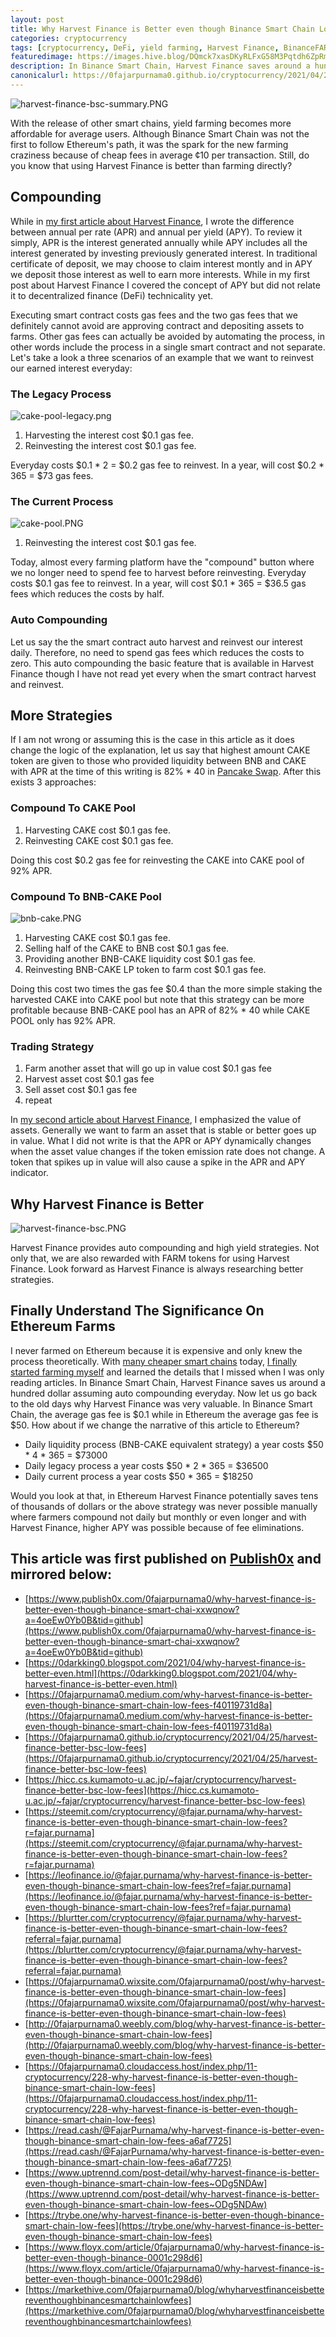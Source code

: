 ```yaml
---
layout: post
title: Why Harvest Finance is Better even though Binance Smart Chain Low Fees
categories: cryptocurrency
tags: [cryptocurrency, DeFi, yield farming, Harvest Finance, BinanceFARMer, Binance Smart Chain, decentralized finance]
featuredimage: https://images.hive.blog/DQmck7xasDKyRLFxG58M3Pqtdh6ZpRmJj3FozgytBPQLWq9/bsc-portfolio-early-2021.png
description: In Binance Smart Chain, Harvest Finance saves around a hundred dollar assuming auto compounding everyday, then how much saved on Ethereum?
canonicalurl: https://0fajarpurnama0.github.io/cryptocurrency/2021/04/25/harvest-finance-better-bsc-low-fees
---
```

![harvest-finance-bsc-summary.PNG](https://images.hive.blog/DQmTpDGUXVe6pRMrbeucB7EPBqZ5SFFZ3tyDKLKvANSM6vu/harvest-finance-bsc-summary.PNG)

With the release of other smart chains, yield farming becomes more affordable for average users. Although Binance Smart Chain was not the first to follow Ethereum's path, it was the spark for the new farming craziness because of cheap fees in average ¢10 per transaction. Still, do you know that using Harvest Finance is better than farming directly?

## Compounding

While in [my first article about Harvest Finance](https://hive.blog/defi/@fajar.purnama/the-crops-utilities-a-homework-for-defi-farming?ref=fajar.purnama), I wrote the difference between annual per rate (APR) and annual per yield (APY). To review it simply, APR is the interest generated annually while APY includes all the interest generated by investing previously generated interest. In traditional certificate of deposit, we may choose to claim interest montly and in APY we deposit those interest as well to earn more interests. While in my first post about Harvest Finance I covered the concept of APY but did not relate it to decentralized finance (DeFi) technicality yet.

Executing smart contract costs gas fees and the two gas fees that we definitely cannot avoid are approving contract and depositing assets to farms. Other gas fees can actually be avoided by automating the process, in other words include the process in a single smart contract and not separate. Let's take a look a three scenarios of an example that we want to reinvest our earned interest everyday:

### The Legacy Process

![cake-pool-legacy.png](https://images.hive.blog/DQmdKWWTQ5gihVsL3uySiEoWMAmyoi74qapaV5Jc4oCzii3/cake-pool-legacy.png)

1.  Harvesting the interest cost $0.1 gas fee.
2.  Reinvesting the interest cost $0.1 gas fee.

Everyday costs $0.1 * 2 = $0.2 gas fee to reinvest. In a year, will cost $0.2 * 365 = $73 gas fees.

### The Current Process

![cake-pool.PNG](https://images.hive.blog/DQmNPsbhi1GHNxthPND9ab6fH6d6ynxgX1T6UrE4LoZQEy7/cake-pool.PNG)

1.  Reinvesting the interest cost $0.1 gas fee.

Today, almost every farming platform have the "compound" button where we no longer need to spend fee to harvest before reinvesting. Everyday costs $0.1 gas fee to reinvest. In a year, will cost $0.1 * 365 = $36.5 gas fees which reduces the costs by half.

### Auto Compounding

Let us say the the smart contract auto harvest and reinvest our interest daily. Therefore, no need to spend gas fees which reduces the costs to zero. This auto compounding the basic feature that is available in Harvest Finance though I have not read yet every when the smart contract harvest and reinvest.

## More Strategies

If I am not wrong or assuming this is the case in this article as it does change the logic of the explanation, let us say that highest amount CAKE token are given to those who provided liquidity between BNB and CAKE with APR at the time of this writing is 82% * 40 in [Pancake Swap](https://pancakeswap.finance/). After this exists 3 approaches:

### Compound To CAKE Pool

1.  Harvesting CAKE cost $0.1 gas fee.
2.  Reinvesting CAKE cost $0.1 gas fee.

Doing this cost $0.2 gas fee for reinvesting the CAKE into CAKE pool of 92% APR.

### Compound To BNB-CAKE Pool

![bnb-cake.PNG](https://images.hive.blog/DQmZYpbj5tU6kRXBmybhktgtTAndYs2YZhSiWKozeK1Pmv8/bnb-cake.PNG)

1.  Harvesting CAKE cost $0.1 gas fee.
2.  Selling half of the CAKE to BNB cost $0.1 gas fee.
3.  Providing another BNB-CAKE liquidity cost $0.1 gas fee.
4.  Reinvesting BNB-CAKE LP token to farm cost $0.1 gas fee.

Doing this cost two times the gas fee $0.4 than the more simple staking the harvested CAKE into CAKE pool but note that this strategy can be more profitable because BNB-CAKE pool has an APR of 82% * 40 while CAKE POOL only has 92% APR.

### Trading Strategy

1.  Farm another asset that will go up in value cost $0.1 gas fee
2.  Harvest asset cost $0.1 gas fee
3.  Sell asset cost $0.1 gas fee
4.  repeat

In [my second article about Harvest Finance](https://leofinance.io/@fajar.purnama/should-we-farm-my-yield-farming-theoretical-calculation-opinion?ref=fajar.purnama), I emphasized the value of assets. Generally we want to farm an asset that is stable or better goes up in value. What I did not write is that the APR or APY dynamically changes when the asset value changes if the token emission rate does not change. A token that spikes up in value will also cause a spike in the APR and APY indicator.

## Why Harvest Finance is Better

![harvest-finance-bsc.PNG](https://images.hive.blog/DQmR47qs9P3p76Ptv5xgxacoFsGzdYsX4yZonr5UqpAAUaz/harvest-finance-bsc.PNG)

Harvest Finance provides auto compounding and high yield strategies. Not only that, we are also rewarded with FARM tokens for using Harvest Finance. Look forward as Harvest Finance is always researching better strategies.

## Finally Understand The Significance On Ethereum Farms

I never farmed on Ethereum because it is expensive and only knew the process theoretically. With [many cheaper smart chains](https://leofinance.io/@fajar.purnama/list-of-decentralized-exchanges-that-emerged-in-early-2021-outside-of-ethereum-with-affordable-fees?ref=fajar.purnama) today, [I finally started farming myself](https://leofinance.io/@fajar.purnama/list-of-yield-farming-craziness-dex-on-bsc-early-2021?ref=fajar.purnama) and learned the details that I missed when I was only reading articles. In Binance Smart Chain, Harvest Finance saves us around a hundred dollar assuming auto compounding everyday. Now let us go back to the old days why Harvest Finance was very valuable. In Binance Smart Chain, the average gas fee is $0.1 while in Ethereum the average gas fee is $50\. How about if we change the narrative of this article to Ethereum?

*   Daily liquidity process (BNB-CAKE equivalent strategy) a year costs $50 * 4 * 365 = $73000
*   Daily legacy process a year costs $50 * 2 * 365 = $36500
*   Daily current process a year costs $50 * 365 = $18250

Would you look at that, in Ethereum Harvest Finance potentially saves tens of thousands of dollars or the above strategy was never possible manually where farmers compound not daily but monthly or even longer and with Harvest Finance, higher APY was possible because of fee eliminations.

## This article was first published on [Publish0x](https://www.publish0x.com/0fajarpurnama0/why-harvest-finance-is-better-even-though-binance-smart-chai-xxwqnow?a=4oeEw0Yb0B&tid=github) and mirrored below:

*   [https://www.publish0x.com/0fajarpurnama0/why-harvest-finance-is-better-even-though-binance-smart-chai-xxwqnow?a=4oeEw0Yb0B&tid=github](https://www.publish0x.com/0fajarpurnama0/why-harvest-finance-is-better-even-though-binance-smart-chai-xxwqnow?a=4oeEw0Yb0B&tid=github)
*   [https://0darkking0.blogspot.com/2021/04/why-harvest-finance-is-better-even.html](https://0darkking0.blogspot.com/2021/04/why-harvest-finance-is-better-even.html)
*   [https://0fajarpurnama0.medium.com/why-harvest-finance-is-better-even-though-binance-smart-chain-low-fees-f40119731d8a](https://0fajarpurnama0.medium.com/why-harvest-finance-is-better-even-though-binance-smart-chain-low-fees-f40119731d8a)
*   [https://0fajarpurnama0.github.io/cryptocurrency/2021/04/25/harvest-finance-better-bsc-low-fees](https://0fajarpurnama0.github.io/cryptocurrency/2021/04/25/harvest-finance-better-bsc-low-fees)
*   [https://hicc.cs.kumamoto-u.ac.jp/~fajar/cryptocurrency/harvest-finance-better-bsc-low-fees](https://hicc.cs.kumamoto-u.ac.jp/~fajar/cryptocurrency/harvest-finance-better-bsc-low-fees)
*   [https://steemit.com/cryptocurrency/@fajar.purnama/why-harvest-finance-is-better-even-though-binance-smart-chain-low-fees?r=fajar.purnama](https://steemit.com/cryptocurrency/@fajar.purnama/why-harvest-finance-is-better-even-though-binance-smart-chain-low-fees?r=fajar.purnama)
*   [https://leofinance.io/@fajar.purnama/why-harvest-finance-is-better-even-though-binance-smart-chain-low-fees?ref=fajar.purnama](https://leofinance.io/@fajar.purnama/why-harvest-finance-is-better-even-though-binance-smart-chain-low-fees?ref=fajar.purnama)
*   [https://blurtter.com/cryptocurrency/@fajar.purnama/why-harvest-finance-is-better-even-though-binance-smart-chain-low-fees?referral=fajar.purnama](https://blurtter.com/cryptocurrency/@fajar.purnama/why-harvest-finance-is-better-even-though-binance-smart-chain-low-fees?referral=fajar.purnama)
*   [https://0fajarpurnama0.wixsite.com/0fajarpurnama0/post/why-harvest-finance-is-better-even-though-binance-smart-chain-low-fees](https://0fajarpurnama0.wixsite.com/0fajarpurnama0/post/why-harvest-finance-is-better-even-though-binance-smart-chain-low-fees)
*   [http://0fajarpurnama0.weebly.com/blog/why-harvest-finance-is-better-even-though-binance-smart-chain-low-fees](http://0fajarpurnama0.weebly.com/blog/why-harvest-finance-is-better-even-though-binance-smart-chain-low-fees)
*   [https://0fajarpurnama0.cloudaccess.host/index.php/11-cryptocurrency/228-why-harvest-finance-is-better-even-though-binance-smart-chain-low-fees](https://0fajarpurnama0.cloudaccess.host/index.php/11-cryptocurrency/228-why-harvest-finance-is-better-even-though-binance-smart-chain-low-fees)
*   [https://read.cash/@FajarPurnama/why-harvest-finance-is-better-even-though-binance-smart-chain-low-fees-a6af7725](https://read.cash/@FajarPurnama/why-harvest-finance-is-better-even-though-binance-smart-chain-low-fees-a6af7725)
*   [https://www.uptrennd.com/post-detail/why-harvest-finance-is-better-even-though-binance-smart-chain-low-fees~ODg5NDAw](https://www.uptrennd.com/post-detail/why-harvest-finance-is-better-even-though-binance-smart-chain-low-fees~ODg5NDAw)
*   [https://trybe.one/why-harvest-finance-is-better-even-though-binance-smart-chain-low-fees](https://trybe.one/why-harvest-finance-is-better-even-though-binance-smart-chain-low-fees)
*   [https://www.floyx.com/article/0fajarpurnama0/why-harvest-finance-is-better-even-though-binance-0001c298d6](https://www.floyx.com/article/0fajarpurnama0/why-harvest-finance-is-better-even-though-binance-0001c298d6)
*   [https://markethive.com/0fajarpurnama0/blog/whyharvestfinanceisbettereventhoughbinancesmartchainlowfees](https://markethive.com/0fajarpurnama0/blog/whyharvestfinanceisbettereventhoughbinancesmartchainlowfees)